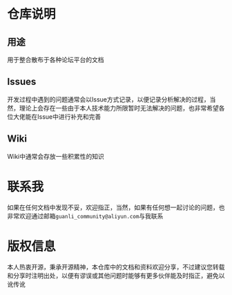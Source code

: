 # 仓库说明
## 用途
用于整合散布于各种论坛平台的文档

## Issues
开发过程中遇到的问题通常会以Issue方式记录，以便记录分析解决的过程，当然，理论上会存在一些由于本人技术能力所限暂时无法解决的问题，也非常希望各位大佬能在Issue中进行补充和完善

## Wiki
Wiki中通常会存放一些积累性的知识

# 联系我
如果在任何文档中发现不妥，欢迎指正，当然，如果有任何想一起讨论的问题，也非常欢迎通过邮箱`guanli_community@aliyun.com`与我联系

# 版权信息
本人热衷开源，秉承开源精神，本仓库中的文档和资料欢迎分享，不过建议您转载和分享时注明出处，以便有谬误或其他问题时能够有更多伙伴能及时指正，避免以讹传讹
